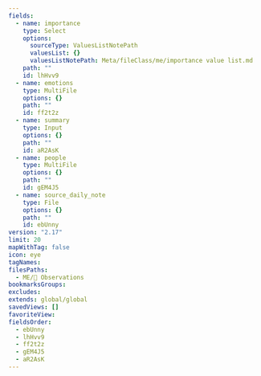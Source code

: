 ```yaml
---
fields:
  - name: importance
    type: Select
    options:
      sourceType: ValuesListNotePath
      valuesList: {}
      valuesListNotePath: Meta/fileClass/me/importance value list.md
    path: ""
    id: lhHvv9
  - name: emotions
    type: MultiFile
    options: {}
    path: ""
    id: ff2t2z
  - name: summary
    type: Input
    options: {}
    path: ""
    id: aR2AsK
  - name: people
    type: MultiFile
    options: {}
    path: ""
    id: gEM4J5
  - name: source_daily_note
    type: File
    options: {}
    path: ""
    id: ebUnny
version: "2.17"
limit: 20
mapWithTag: false
icon: eye
tagNames: 
filesPaths:
  - ME/👀 Observations
bookmarksGroups: 
excludes: 
extends: global/global
savedViews: []
favoriteView: 
fieldsOrder:
  - ebUnny
  - lhHvv9
  - ff2t2z
  - gEM4J5
  - aR2AsK
---
```

